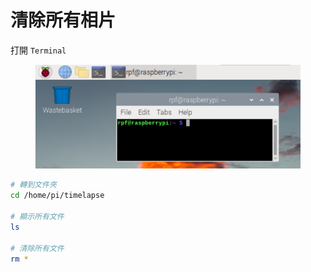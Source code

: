 # 清除所有相片

打開 `Terminal`

<figure><img src="../.gitbook/assets/terminal.png" alt=""><figcaption></figcaption></figure>

```sh
# 轉到文件夾
cd /home/pi/timelapse

# 顯示所有文件
ls 

# 清除所有文件
rm *
```

